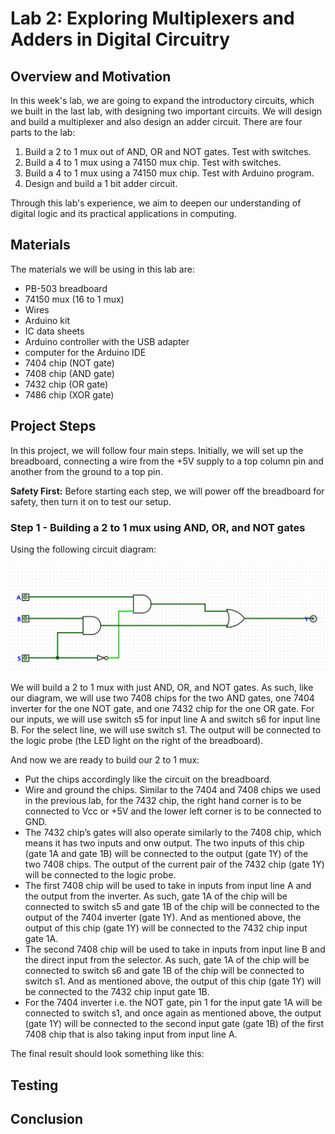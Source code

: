 # Lab 2: Exploring Multiplexers and Adders in Digital Circuitry

## Overview and Motivation

In this week's lab, we are going to expand the introductory circuits, which we built in the last lab, with designing two important circuits. We will design and build a multiplexer and also design an adder circuit. There are four parts to the lab:

 1. Build a 2 to 1 mux out of AND, OR and NOT gates. Test with switches.
 2. Build a 4 to 1 mux using a 74150 mux chip. Test with switches.
 3. Build a 4 to 1 mux using a 74150 mux chip. Test with Arduino program.
 4. Design and build a 1 bit adder circuit.

Through this lab's experience, we aim to deepen our understanding of digital logic and its practical applications in computing.

## Materials

The materials we will be using in this lab are:
- PB-503 breadboard
- 74150 mux (16 to 1 mux)
- Wires
- Arduino kit
- IC data sheets
- Arduino controller with the USB adapter
- computer for the Arduino IDE
- 7404 chip (NOT gate)
- 7408 chip (AND gate)
- 7432 chip (OR gate)
- 7486 chip (XOR gate)


## Project Steps

In this project, we will follow four main steps. Initially, we will set up the breadboard, connecting a wire from the +5V supply to a top column pin and another from the ground to a top pin. 

**Safety First:** Before starting each step, we will power off the breadboard for safety, then turn it on to test our setup.

### Step 1 - Building a 2 to 1 mux using AND, OR, and NOT gates

Using the following circuit diagram: 

<img src="https://github.com/mlcourses/lab-2-blog-post-group3_cs281/blob/main/assets/2%20to%201%20mux%20circuit.png" alt="alt text" width="550"/> 

We will build a 2 to 1 mux with just AND, OR, and NOT gates. As such, like our diagram, we will use two 7408 chips for the two AND gates, one 7404 inverter for the one NOT gate, and one 7432 chip for the one OR gate. For our inputs, we will use switch s5 for input line A and switch s6 for input line B. For the select line, we will use switch s1. The output will be connected to the logic probe (the LED light on the right of the breadboard).

And now we are ready to build our 2 to 1 mux:
- Put the chips accordingly like the circuit on the breadboard.
- Wire and ground the chips. Similar to the 7404 and 7408 chips we used in the previous lab, for the 7432 chip, the right hand corner is to be connected to Vcc or +5V and the lower left corner is to be connected to GND.
- The 7432 chip’s gates will also operate similarly to the 7408 chip, which means it has two inputs and onw output. The two inputs of this chip (gate 1A and gate 1B) will be connected to the output (gate 1Y) of the two 7408 chips. The output of the current pair of the 7432 chip (gate 1Y) will be connected to the logic probe.
- The first 7408 chip will be used to take in inputs from input line A and the output from the inverter. As such, gate 1A of the chip will be connected to switch s5 and gate 1B of the chip will be connected to the output of the 7404 inverter (gate 1Y). And as mentioned above, the output of this chip (gate 1Y) will be connected to the 7432 chip input gate 1A.
- The second 7408 chip will be used to take in inputs from input line B and the direct input from the selector. As such, gate 1A of the chip will be connected to switch s6 and gate 1B of the chip will be connected to switch s1. And as mentioned above, the output of this chip (gate 1Y) will be connected to the 7432 chip input gate 1B.
- For the 7404 inverter i.e. the NOT gate, pin 1 for the input gate 1A will be connected to switch s1, and once again as mentioned above, the output (gate 1Y) will be connected to the second input gate (gate 1B) of the first 7408 chip that is also taking input from input line A.

The final result should look something like this:







## Testing

## Conclusion




